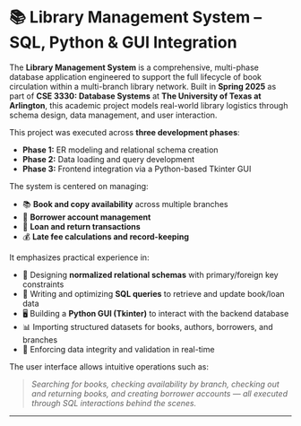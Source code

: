 # 📚 Library Management System – SQL, Python & GUI Integration

The **Library Management System** is a comprehensive, multi-phase database application engineered to support the full lifecycle of book circulation within a multi-branch library network. Built in **Spring 2025** as part of **CSE 3330: Database Systems** at **The University of Texas at Arlington**, this academic project models real-world library logistics through schema design, data management, and user interaction.

This project was executed across **three development phases**:

- **Phase 1:** ER modeling and relational schema creation
- **Phase 2:** Data loading and query development
- **Phase 3:** Frontend integration via a Python-based Tkinter GUI

The system is centered on managing:

- 📚 **Book and copy availability** across multiple branches
- 👤 **Borrower account management**
- 📖 **Loan and return transactions**
- 💰 **Late fee calculations and record-keeping**

It emphasizes practical experience in:

- 📐 Designing **normalized relational schemas** with primary/foreign key constraints
- 💾 Writing and optimizing **SQL queries** to retrieve and update book/loan data
- 🖥️ Building a **Python GUI (Tkinter)** to interact with the backend database
- 📊 Importing structured datasets for books, authors, borrowers, and branches
- 🧠 Enforcing data integrity and validation in real-time

The user interface allows intuitive operations such as:

> _Searching for books, checking availability by branch, checking out and returning books, and creating borrower accounts — all executed through SQL interactions behind the scenes._

---

